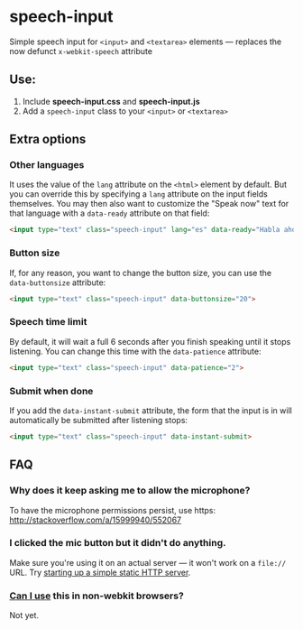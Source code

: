 speech-input
============

Simple speech input for `<input>` and `<textarea>` elements — replaces the now defunct `x-webkit-speech` attribute

## Use:

1. Include **speech-input.css** and **speech-input.js**
2. Add a `speech-input` class to your `<input>` or `<textarea>`


## Extra options

### Other languages
It uses the value of the `lang` attribute on the `<html>` element by default. But you can override this by specifying a `lang` attribute on the input fields themselves. You may then also want to customize the "Speak now" text for that language with a `data-ready` attribute on that field:

```html
<input type="text" class="speech-input" lang="es" data-ready="Habla ahora">
```

### Button size
If, for any reason, you want to change the button size, you can use the `data-buttonsize` attribute:

```html
<input type="text" class="speech-input" data-buttonsize="20">
```

### Speech time limit
By default, it will wait a full 6 seconds after you finish speaking until it stops listening. You can change this time with the `data-patience` attribute:

```html
<input type="text" class="speech-input" data-patience="2">
```

### Submit when done
If you add the `data-instant-submit` attribute, the form that the input is in will automatically be submitted after listening stops:

```html
<input type="text" class="speech-input" data-instant-submit>
```


## FAQ

### Why does it keep asking me to allow the microphone?
To have the microphone permissions persist, use https: http://stackoverflow.com/a/15999940/552067

### I clicked the mic button but it didn't do anything.
Make sure you're using it on an actual server — it won't work on a `file://` URL. Try [starting up a simple static HTTP server](https://gist.github.com/willurd/5720255).

### [Can I use](http://caniuse.com/#feat=web-speech) this in non-webkit browsers?
Not yet.


